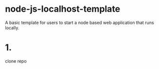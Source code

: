 # node-js-localhost-template
A basic template for users to start a node based web application that runs locally.
# 1.
  clone repo
